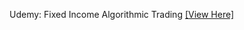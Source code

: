 Udemy: Fixed Income Algorithmic Trading [[View Here]](https://www.udemy.com/course/fixed-income-algorithmic-trading/?referralCode=74BA670A54E4C7B7998D)
